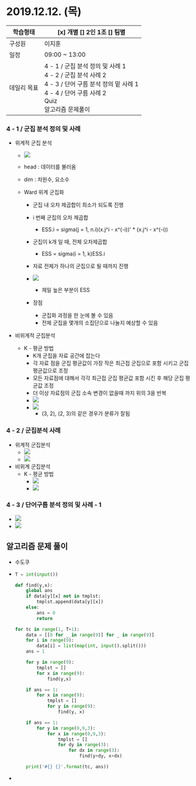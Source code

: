 # 2019.12.12. (목)

| 학습형태    | [x] 개별 [] 2인 1조 [] 팀별                                  |
| ----------- | ------------------------------------------------------------ |
| 구성원      | 이지훈                                                       |
| 일정        | 09:00 ~ 13:00                                                |
| 데일리 목표 | 4 - 1 / 군집 분석 정의 및 사례 1<br />4 - 2 / 군집 분석 사례 2<br />4 - 3 / 단어 구름 분석 정의 밑 사례 1<br />4 - 4 / 단어 구름 사례 2<br />Quiz<br />알고리즘 문제풀이 |

### 4 - 1 / 군집 분석 정의 및 사례

- 위계적 군집 분석

  - ![](images/위계적_군집분석.JPG)

  - head : 데이터를 불러옴

  - dim : 차원수, 요소수

  - Ward 위계 군집화

    - 군집 내 오차 제곱합이 최소가 되도록 진행
    - i 번째 군집의 오차 제곱합
      - ESS.i = sigma(j = 1, n.i)(x.j^i - x^(-i))' * (x.j^i - x^(-i))
    - 군집이 k개 일 때, 전체 오차제곱합
      - ESS = sigma(i = 1, k)ESS.i
    - 자료 전체가 하나의 군집으로 될 때까지 진행
    - ![](images/군집분석_오차합.JPG)
      - 제일 높은 부분이 ESS

    - 장점
      - 군집화 과정을 한 눈에 볼 수 있음
      - 전체 군집을 몇개의 소집단으로 나눌지 예상할 수 있음

- 비위계적 군집분석

  - K - 평균 방법
    - K개 군집을 자료 공간에 잡는다
    - 각 자료 점을 군집 평균값이 가장 작은 최근접 군집으로 포함 시키고 군집 평균값으로 조정
    - 모든 자료점에 대해서 각각 최근접 군집 평균값 포함 시킨 후 해당 군집 평균값 조정
    - 더 이상 자료점의 군집 소속 변경이 없을때 까지 위의 3을 반복
    - ![](images/K-NN.JPG)
    - ![](images/K-NN_graph.JPG)
      - (3, 2), (2, 3)의 같은 경우가 분류가 잘됨



### 4 - 2 / 군집분석 사례

- 위계적 군집분석
  - ![](images/arrest.JPG)
  - ![](images/arrest_graph.JPG)
- 비위계 군집분석
  - K - 평균 방법
    - ![](images/arrest_K-mean_R.JPG)
    - ![](images/arrest_K-mean.JPG)



### 4 - 3 / 단어구름 분석 정의 및 사례 - 1

- ![](images/wordcloud.JPG)
- ![](images/wordcloud2.JPG)





## 알고리즘 문제 풀이

- 수도쿠

- ```python
  T = int(input())
  
  def find(y,x):
      global ans
      if data[y][x] not in tmplst:
          tmplst.append(data[y][x])
      else:
          ans = 0
          return
  
  for tc in range(1, T+1):
      data = [[0 for _ in range(9)] for _ in range(9)]
      for i in range(9):
          data[i] = list(map(int, input().split()))
      ans = 1
  
      for y in range(9):
          tmplst = []
          for x in range(9):
              find(y,x)
  
      if ans == 1:
          for x in range(9):
              tmplst = []
              for y in range(9):
                  find(y, x)
  
      if ans == 1:
          for y in range(0,9,3):
              for x in range(0,9,3):
                  tmplst = []
                  for dy in range(3):
                      for dx in range(3):
                          find(y+dy, x+dx)
  
      print('#{} {}'.format(tc, ans))
  ```

- 